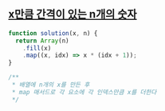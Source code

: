 ## <a href='https://school.programmers.co.kr/learn/courses/30/lessons/12954'>x만큼 간격이 있는 n개의 숫자 </a>

```javascript
function solution(x, n) {
  return Array(n)
    .fill(x)
    .map((x, idx) => x * (idx + 1));
}

/**
 * 배열에 n개의 x를 만든 후
 * map 매서드로 각 요소에 각 인덱스만큼 x를 더한다
 */
```
